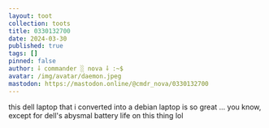 ```yaml
---
layout: toot
collection: toots
title: 0330132700
date: 2024-03-30
published: true
tags: []
pinned: false
author: ⸸ commander ░ nova ⸸ :~$
avatar: /img/avatar/daemon.jpeg
mastodon: https://mastodon.online/@cmdr_nova/0330132700
---
```


this dell laptop that i converted into a debian laptop is so great ... you know, except for dell's abysmal battery life on this thing lol

